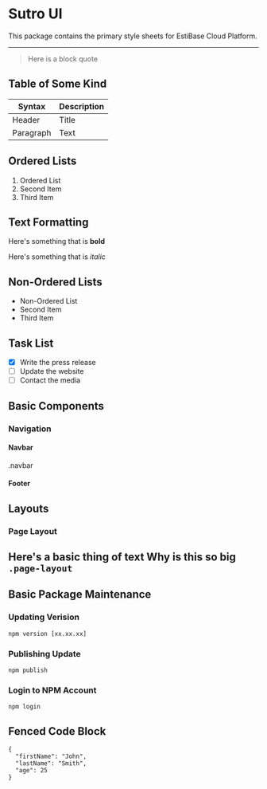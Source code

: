 # Sutro UI 
This package contains the primary style sheets for EstiBase Cloud Platform.

---

> Here is a block quote

## Table of Some Kind
| Syntax | Description |
| ----------- | ----------- |
| Header | Title |
| Paragraph | Text |

## Ordered Lists
1. Ordered List
2. Second Item
3. Third Item

## Text Formatting
Here's something that is **bold**

Here's something that is *italic*

## Non-Ordered Lists
- Non-Ordered List
- Second Item
- Third Item


## Task List
- [x] Write the press release
- [ ] Update the website
- [ ] Contact the media

## Basic Components
### Navigation
#### Navbar
.navbar
#### Footer


## Layouts
### Page Layout
Here's a basic thing of text
Why is this so big
`
.page-layout
`
---

## Basic Package Maintenance

### Updating Verision
`npm version [xx.xx.xx]`

### Publishing Update
`npm publish`

### Login to NPM Account
```
npm login
```

## Fenced Code Block
```
{
  "firstName": "John",
  "lastName": "Smith",
  "age": 25
}
```